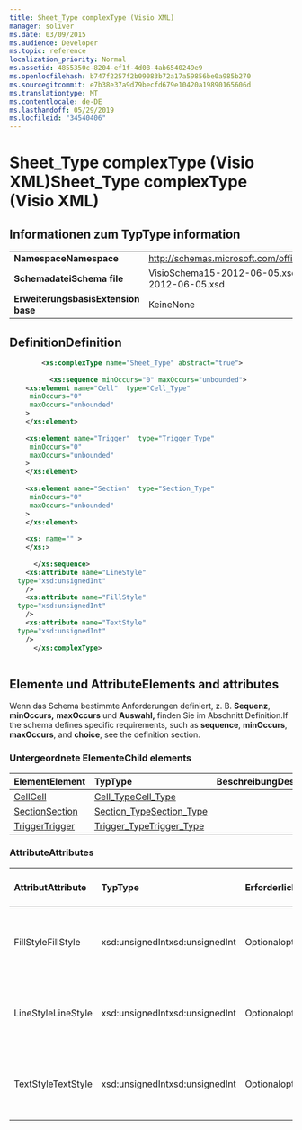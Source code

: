 ```yaml
---
title: Sheet_Type complexType (Visio XML)
manager: soliver
ms.date: 03/09/2015
ms.audience: Developer
ms.topic: reference
localization_priority: Normal
ms.assetid: 4855350c-8204-ef1f-4d08-4ab6540249e9
ms.openlocfilehash: b747f2257f2b09083b72a17a59856be0a985b270
ms.sourcegitcommit: e7b38e37a9d79becfd679e10420a19890165606d
ms.translationtype: MT
ms.contentlocale: de-DE
ms.lasthandoff: 05/29/2019
ms.locfileid: "34540406"
---
```

# <a name="sheet_type-complextype-visio-xml"></a><span data-ttu-id="b45fc-102">Sheet_Type complexType (Visio XML)</span><span class="sxs-lookup"><span data-stu-id="b45fc-102">Sheet_Type complexType (Visio XML)</span></span>

## <a name="type-information"></a><span data-ttu-id="b45fc-103">Informationen zum Typ</span><span class="sxs-lookup"><span data-stu-id="b45fc-103">Type information</span></span>

|||
|:-----|:-----|
|<span data-ttu-id="b45fc-104">**Namespace**</span><span class="sxs-lookup"><span data-stu-id="b45fc-104">**Namespace**</span></span> <br/> |http://schemas.microsoft.com/office/visio/2011/1/core  <br/> |
|<span data-ttu-id="b45fc-105">**Schemadatei**</span><span class="sxs-lookup"><span data-stu-id="b45fc-105">**Schema file**</span></span> <br/> |<span data-ttu-id="b45fc-106">VisioSchema15-2012-06-05.xsd</span><span class="sxs-lookup"><span data-stu-id="b45fc-106">VisioSchema15-2012-06-05.xsd</span></span>  <br/> |
|<span data-ttu-id="b45fc-107">**Erweiterungsbasis**</span><span class="sxs-lookup"><span data-stu-id="b45fc-107">**Extension base**</span></span> <br/> |<span data-ttu-id="b45fc-108">Keine</span><span class="sxs-lookup"><span data-stu-id="b45fc-108">None</span></span>  <br/> |
   
## <a name="definition"></a><span data-ttu-id="b45fc-109">Definition</span><span class="sxs-lookup"><span data-stu-id="b45fc-109">Definition</span></span>

```XML
        <xs:complexType name="Sheet_Type" abstract="true">
        
          <xs:sequence minOccurs="0" maxOccurs="unbounded">
    <xs:element name="Cell"  type="Cell_Type"
     minOccurs="0"
     maxOccurs="unbounded"
    >
    </xs:element>
    
    <xs:element name="Trigger"  type="Trigger_Type"
     minOccurs="0"
     maxOccurs="unbounded"
    >
    </xs:element>
    
    <xs:element name="Section"  type="Section_Type"
     minOccurs="0"
     maxOccurs="unbounded"
    >
    </xs:element>
    
    <xs: name="" >
    </xs:>
    
      </xs:sequence>
    <xs:attribute name="LineStyle"
  type="xsd:unsignedInt"
    />
    <xs:attribute name="FillStyle"
  type="xsd:unsignedInt"
    />
    <xs:attribute name="TextStyle"
  type="xsd:unsignedInt"
    />
      </xs:complexType>
      
```

## <a name="elements-and-attributes"></a><span data-ttu-id="b45fc-110">Elemente und Attribute</span><span class="sxs-lookup"><span data-stu-id="b45fc-110">Elements and attributes</span></span>

<span data-ttu-id="b45fc-111">Wenn das Schema bestimmte Anforderungen definiert, z. B. **Sequenz**, **minOccurs,** **maxOccurs** und **Auswahl,** finden Sie im Abschnitt Definition.</span><span class="sxs-lookup"><span data-stu-id="b45fc-111">If the schema defines specific requirements, such as **sequence**, **minOccurs**, **maxOccurs**, and **choice**, see the definition section.</span></span> 
  
### <a name="child-elements"></a><span data-ttu-id="b45fc-112">Untergeordnete Elemente</span><span class="sxs-lookup"><span data-stu-id="b45fc-112">Child elements</span></span>

|<span data-ttu-id="b45fc-113">**Element**</span><span class="sxs-lookup"><span data-stu-id="b45fc-113">**Element**</span></span>|<span data-ttu-id="b45fc-114">**Typ**</span><span class="sxs-lookup"><span data-stu-id="b45fc-114">**Type**</span></span>|<span data-ttu-id="b45fc-115">**Beschreibung**</span><span class="sxs-lookup"><span data-stu-id="b45fc-115">**Description**</span></span>|
|:-----|:-----|:-----|
|[<span data-ttu-id="b45fc-116">Cell</span><span class="sxs-lookup"><span data-stu-id="b45fc-116">Cell</span></span>](cell-elementvisio-xml.md) <br/> |[<span data-ttu-id="b45fc-117">Cell_Type</span><span class="sxs-lookup"><span data-stu-id="b45fc-117">Cell_Type</span></span>](cell_type-complextypevisio-xml.md) <br/> ||
|[<span data-ttu-id="b45fc-118">Section</span><span class="sxs-lookup"><span data-stu-id="b45fc-118">Section</span></span>](section-element-sheet_type-complextypevisio-xml.md) <br/> |[<span data-ttu-id="b45fc-119">Section_Type</span><span class="sxs-lookup"><span data-stu-id="b45fc-119">Section_Type</span></span>](section_type-complextypevisio-xml.md) <br/> ||
|[<span data-ttu-id="b45fc-120">Trigger</span><span class="sxs-lookup"><span data-stu-id="b45fc-120">Trigger</span></span>](trigger-elementvisio-xml.md) <br/> |[<span data-ttu-id="b45fc-121">Trigger_Type</span><span class="sxs-lookup"><span data-stu-id="b45fc-121">Trigger_Type</span></span>](trigger_type-complextypevisio-xml.md) <br/> ||
   
### <a name="attributes"></a><span data-ttu-id="b45fc-122">Attribute</span><span class="sxs-lookup"><span data-stu-id="b45fc-122">Attributes</span></span>

|<span data-ttu-id="b45fc-123">**Attribut**</span><span class="sxs-lookup"><span data-stu-id="b45fc-123">**Attribute**</span></span>|<span data-ttu-id="b45fc-124">**Typ**</span><span class="sxs-lookup"><span data-stu-id="b45fc-124">**Type**</span></span>|<span data-ttu-id="b45fc-125">**Erforderlich**</span><span class="sxs-lookup"><span data-stu-id="b45fc-125">**Required**</span></span>|<span data-ttu-id="b45fc-126">**Beschreibung**</span><span class="sxs-lookup"><span data-stu-id="b45fc-126">**Description**</span></span>|<span data-ttu-id="b45fc-127">**Mögliche Werte**</span><span class="sxs-lookup"><span data-stu-id="b45fc-127">**Possible values**</span></span>|
|:-----|:-----|:-----|:-----|:-----|
|<span data-ttu-id="b45fc-128">FillStyle</span><span class="sxs-lookup"><span data-stu-id="b45fc-128">FillStyle</span></span>  <br/> |<span data-ttu-id="b45fc-129">xsd:unsignedInt</span><span class="sxs-lookup"><span data-stu-id="b45fc-129">xsd:unsignedInt</span></span>  <br/> |<span data-ttu-id="b45fc-130">Optional</span><span class="sxs-lookup"><span data-stu-id="b45fc-130">optional</span></span>  <br/> ||<span data-ttu-id="b45fc-131">Werte des xsd:unsignedInt-Typs.</span><span class="sxs-lookup"><span data-stu-id="b45fc-131">Values of the xsd:unsignedInt type.</span></span>  <br/> |
|<span data-ttu-id="b45fc-132">LineStyle</span><span class="sxs-lookup"><span data-stu-id="b45fc-132">LineStyle</span></span>  <br/> |<span data-ttu-id="b45fc-133">xsd:unsignedInt</span><span class="sxs-lookup"><span data-stu-id="b45fc-133">xsd:unsignedInt</span></span>  <br/> |<span data-ttu-id="b45fc-134">Optional</span><span class="sxs-lookup"><span data-stu-id="b45fc-134">optional</span></span>  <br/> ||<span data-ttu-id="b45fc-135">Werte des xsd:unsignedInt-Typs.</span><span class="sxs-lookup"><span data-stu-id="b45fc-135">Values of the xsd:unsignedInt type.</span></span>  <br/> |
|<span data-ttu-id="b45fc-136">TextStyle</span><span class="sxs-lookup"><span data-stu-id="b45fc-136">TextStyle</span></span>  <br/> |<span data-ttu-id="b45fc-137">xsd:unsignedInt</span><span class="sxs-lookup"><span data-stu-id="b45fc-137">xsd:unsignedInt</span></span>  <br/> |<span data-ttu-id="b45fc-138">Optional</span><span class="sxs-lookup"><span data-stu-id="b45fc-138">optional</span></span>  <br/> ||<span data-ttu-id="b45fc-139">Werte des xsd:unsignedInt-Typs.</span><span class="sxs-lookup"><span data-stu-id="b45fc-139">Values of the xsd:unsignedInt type.</span></span>  <br/> |
   

